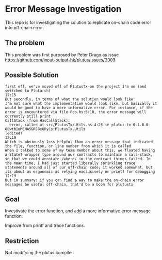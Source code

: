 # Error Message Investigation

This repo is for investigating the solution to replicate on-chain code error into off-chain error.

## **The problem**

This problem was first purposed by Peter Drago as issue 
https://github.com/input-output-hk/plutus/issues/3003

## **Possible Solution**

```
first off, we've moved off of PlutusTx on the project I'm on (and switched to Plutarch)
12:15
But secondly, in terms of what the solution would look like:
I'm not sure what the implementation would look like, but basically it would be good to have a more informative error. For instance, if the error is encountered via file Foo.hs:5:10, the error message will currently still print
CallStack (from HasCallStack):
  error, called at src/PlutusTx/Utils.hs:4:26 in plutus-tx-0.1.0.0-6EwthIoMENA5GRJ8xORyCp:PlutusTx.Utils
(edited)
12:18
Which is obviously less helpful than an error message that indicated the file, function, or line number from which it is called
When I talked to some of my team member about this, we floated having a StateT wrapper type around our contracts to maintain a call-stack, so that we could annotate /where/ in the contract things failed. In the mean time, I had just started liberally sprinkling trace statements around all of our off-chain code; it worked somewhat, but its about as ergonomic as relying exclusively on printf for debugging
12:19
But in summary: if you can find a way to make the on-chain error messages be useful off-chain, that'd be a boon for plutustx
```
## **Goal**
 
Investivate the error function, and add a more informative error message function.

Improve from printf and trace functions.

## **Restriction**

Not modifying the plutus compiler.